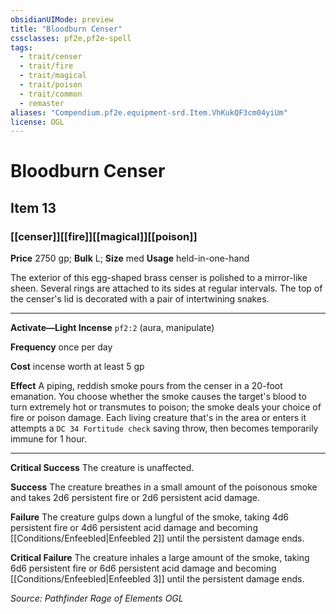 ```yaml
---
obsidianUIMode: preview
title: "Bloodburn Censer"
cssclasses: pf2e,pf2e-spell
tags:
  - trait/censer
  - trait/fire
  - trait/magical
  - trait/poison
  - trait/common
  - remaster
aliases: "Compendium.pf2e.equipment-srd.Item.VhKukQF3cm04yiUm"
license: OGL
---
```

# Bloodburn Censer
## Item 13
### [[censer]][[fire]][[magical]][[poison]]


**Price** 2750 gp; 
**Bulk** L; **Size** med
**Usage** held-in-one-hand

The exterior of this egg-shaped brass censer is polished to a mirror-like sheen. Several rings are attached to its sides at regular intervals. The top of the censer's lid is decorated with a pair of intertwining snakes.

* * *

**Activate—Light Incense** `pf2:2` (aura, manipulate)

**Frequency** once per day

**Cost** incense worth at least 5 gp

**Effect** A piping, reddish smoke pours from the censer in a 20-foot emanation. You choose whether the smoke causes the target's blood to turn extremely hot or transmutes to poison; the smoke deals your choice of fire or poison damage. Each living creature that's in the area or enters it attempts a `DC 34 Fortitude check` saving throw, then becomes temporarily immune for 1 hour.

* * *

**Critical Success** The creature is unaffected.

**Success** The creature breathes in a small amount of the poisonous smoke and takes 2d6 persistent fire or 2d6 persistent acid damage.

**Failure** The creature gulps down a lungful of the smoke, taking 4d6 persistent fire or 4d6 persistent acid damage and becoming [[Conditions/Enfeebled|Enfeebled 2]] until the persistent damage ends.

**Critical Failure** The creature inhales a large amount of the smoke, taking 6d6 persistent fire or 6d6 persistent acid damage and becoming [[Conditions/Enfeebled|Enfeebled 3]] until the persistent damage ends.

*Source: Pathfinder Rage of Elements*
*OGL*